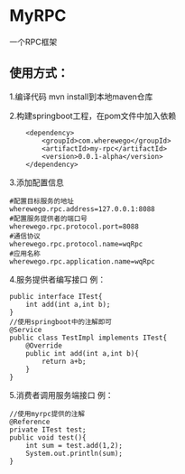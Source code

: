 # MyRPC
一个RPC框架
## 使用方式：

1.编译代码 mvn install到本地maven仓库

2.构建springboot工程，在pom文件中加入依赖
```
    <dependency>
        <groupId>com.wherewego</groupId>
        <artifactId>my-rpc</artifactId>
        <version>0.0.1-alpha</version>
    </dependency>
```
3.添加配置信息
```
#配置目标服务的地址
wherewego.rpc.address=127.0.0.1:8088
#配置服务提供者的端口号
wherewego.rpc.protocol.port=8088
#通信协议
wherewego.rpc.protocol.name=wqRpc
#应用名称
wherewego.rpc.application.name=wqRpc
```
4.服务提供者编写接口
例：
```
public interface ITest{
    int add(int a,int b);
}
//使用springboot中的注解即可
@Service
public class TestImpl implements ITest{
    @Override
    public int add(int a,int b){
        return a+b;
    }
}
```
5.消费者调用服务端接口
例：
```
//使用myrpc提供的注解
@Reference
private ITest test;
public void test(){
    int sum = test.add(1,2);
    System.out.println(sum);
}
```
